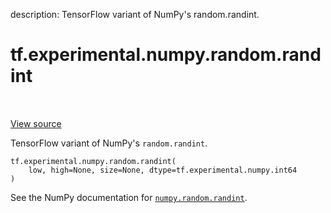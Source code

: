 description: TensorFlow variant of NumPy's random.randint.

<div itemscope itemtype="http://developers.google.com/ReferenceObject">
<meta itemprop="name" content="tf.experimental.numpy.random.randint" />
<meta itemprop="path" content="Stable" />
</div>

# tf.experimental.numpy.random.randint

<!-- Insert buttons and diff -->

<table class="tfo-notebook-buttons tfo-api nocontent" align="left">

</table>

<a target="_blank" href="/code/stable/tensorflow/python/ops/numpy_ops/np_random.py">View source</a>



TensorFlow variant of NumPy's `random.randint`.

<pre class="devsite-click-to-copy prettyprint lang-py tfo-signature-link">
<code>tf.experimental.numpy.random.randint(
    low, high=None, size=None, dtype=tf.experimental.numpy.int64
)
</code></pre>



<!-- Placeholder for "Used in" -->

See the NumPy documentation for [`numpy.random.randint`](https://numpy.org/doc/1.16/reference/generated/numpy.random.randint.html).